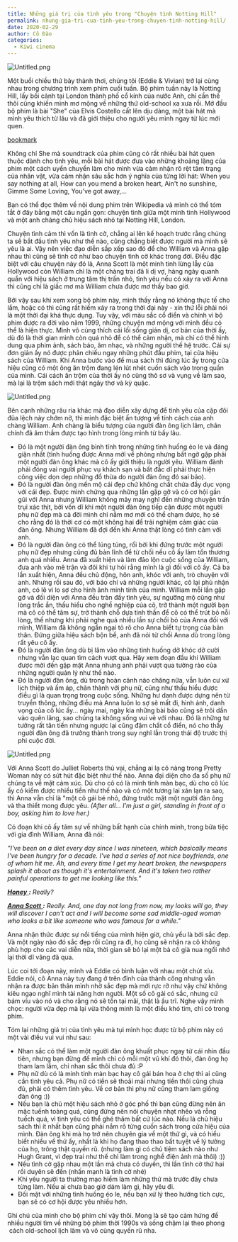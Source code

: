 ```yaml
---
title: Những giá trị của tình yêu trong "Chuyện tình Notting Hill"
permalink: nhung-gia-tri-cua-tinh-yeu-trong-chuyen-tinh-notting-hill/
date: 2020-02-29
author: Cô Đào
categories:
  - Kiwi cinema
---
```


![Untitled.png](/images/44541db3-74d8-4030-9e8e-9e2aa27d9e88/Untitled.png)


Một buổi chiều thứ bảy thảnh thơi, chúng tôi (Eddie & Vivian) trở lại cùng nhau trong chương trình xem phim cuối tuần. Bộ phim tuần này là Notting Hill, lấy bối cảnh tại London thành phố cổ kính của nước Anh, chỉ cần thế thôi cũng khiến mình mơ mộng về những thứ old-school xa xưa rồi. Mở đầu bộ phim là bài "She" của Elvis Costello cất lên dịu dàng, một bài hát mà mình yêu thích từ lâu và đã giới thiệu cho người yêu mình ngay từ lúc mới quen.


[bookmark](https://www.youtube.com/watch?v=CWoJsiy26gc)


Không chỉ She mà soundtrack của phim cũng có rất nhiều bài hát quen thuộc dành cho tình yêu, mỗi bài hát được đưa vào những khoảng lặng của phim một cách uyển chuyển làm cho mình vừa cảm nhận rõ rệt tâm trạng của nhân vật, vừa cảm nhận sâu sắc hơn ý nghĩa của từng lời hát: When you say nothing at all, How can you mend a broken heart, Ain't no sunshine, Gimme Some Loving, You've got away,...


Bạn có thể đọc thêm về nội dung phim trên Wikipedia và mình có thể tóm tắt ở đây bằng một câu ngắn gọn: chuyện tình giữa một minh tinh Hollywood và một anh chàng chủ hiệu sách nhỏ tại Notting Hill, London.


Chuyện tình cảm thì vốn là tình cờ, chẳng ai lên kế hoạch trước rằng chúng ta sẽ bắt đầu tình yêu như thế nào, cũng chẳng biết được người mà mình sẽ yêu là ai. Vậy nên việc đạo diễn sắp xếp sao đó để cho William và Anna gặp nhau thì cũng sẽ tình cờ như bao chuyện tình cờ khác trong đời. Điều đặc biệt với câu chuyện này đó là, Anna Scott là một minh tinh lừng lẫy của Hollywood còn William chỉ là một chàng trai đã li dị vợ, hàng ngày quanh quẩn với hiệu sách ở trung tâm thị trấn nhỏ, tình yêu nếu có xảy ra với Anna thì cũng chỉ là giấc mơ mà William chưa được mơ thấy bao giờ.


Bởi vậy sau khi xem xong bộ phim này, mình thấy rằng nó không thực tế cho lắm, hoặc có thì cũng rất hiếm xảy ra trong thời đại này - xin thứ lỗi phải nói là một thời đại khá thực dụng. Tuy vậy, với màu sắc cổ điển và chính vì bộ phim được ra đời vào năm 1999, những chuyện mơ mộng với mình đều có thể là hiện thực. Mình vô cùng thích cái lối sống giản dị, cơ bản của thời ấy, dù đó là thời gian mình còn quá nhỏ để có thể cảm nhận, mà chỉ có thể hình dung qua phim ảnh, sách báo, âm nhạc, và những người thế hệ trước. Cái sự đơn giản ấy nó được phản chiếu ngay những phút đầu phim, tại cửa hiệu sách của William. Khi Anna bước vào để mua sách thì đúng lúc ấy trong cửa hiệu cũng có một ông ăn trộm đang lén lút nhét cuốn sách vào trong quần của mình. Cái cách ăn trộm của thời ấy nó cũng thô sơ và vụng về làm sao, mà lại là trộm sách mới thật ngây thơ và kỳ quặc.


![Untitled.png](/images/44541db3-74d8-4030-9e8e-9e2aa27d9e88/Untitled_1.png)


Bên cạnh những râu ria khác mà đạo diễn xây dựng để tình yêu của cặp đôi đũa lệch này chớm nở, thì mình đặc biệt ấn tượng về tính cách của anh chàng William. Anh chàng là biểu tượng của người đàn ông lịch lãm, chân chính đã âm thầm được tạo hình trong lòng mình từ bấy lâu.

- Đó là một người đàn ông bình tĩnh trong những tình huống éo le và đáng giận nhất (tình huống được Anna mời về phòng nhưng bất ngờ gặp phải một người đàn ông khác mà cô ấy giới thiệu là người yêu. William đành phải đóng vai người phục vụ khách sạn và bất đắc dĩ phải thực hiện công việc dọn dẹp những đồ thừa do người đàn ông đó sai bảo).
- Đó là người đàn ông mến mộ cái đẹp chứ không chất chứa đầy dục vọng với cái đẹp. Được minh chứng qua những lần gặp gỡ và có cơ hội gần gũi với Anna nhưng William không mảy may nghĩ đến những chuyện trần trụi xác thịt, bởi vốn dĩ khi một người đàn ông tiếp cận được một người phụ nữ đẹp mà cả đời mình chỉ nằm mơ mới có thể chạm được, họ sẽ cho rằng đó là thời cơ có một không hai để trải nghiệm cảm giác của đàn ông. Nhưng William đã đợi đến khi Anna thật lòng có tình cảm với anh.
- Đó là người đàn ông có thể lúng túng, rối bời khi đứng trước một người phụ nữ đẹp nhưng cũng đủ bản lĩnh để từ chối nếu cô ấy làm tổn thương anh quá nhiều. Anna đã xuất hiện và làm đảo lộn cuộc sống của William, đưa anh vào mê trận và đôi khi tự hỏi rằng mình là gì đối với cô ấy. Cả ba lần xuất hiện, Anna đều chủ động, hôn anh, khóc với anh, trò chuyện với anh. Nhưng rồi sau đó, với báo chí và những người khác, cô lại phủ nhận anh, có lẽ vì lo sợ cho hình ảnh minh tinh của mình. William mỗi lần gặp gỡ và đối diện với Anna đều tràn đầy tình yêu, sự ngưỡng mộ cũng như lòng trắc ẩn, thấu hiểu cho nghề nghiệp của cô, trở thành một người bạn mà cô có thể tâm sự, trở thành chỗ dựa tinh thần để cô có thể trút bỏ nỗi lòng, thế nhưng khi phải nghe quá nhiều lần sự chối bỏ của Anna đối với mình, William đã không ngần ngại tỏ rõ cho Anna biết tự trọng của bản thân. Đứng giữa hiệu sách bộn bề, anh đã nói từ chối Anna dù trong lòng rất yêu cô ấy.
- Đó là người đàn ông dù bị lâm vào những tình huống dở khóc dở cười nhưng vẫn lạc quan tìm cách vượt qua. Hãy xem đoạn đầu khi William được mời đến gặp mặt Anna nhưng anh phải vượt qua tường rào của những người quản lý như thế nào.
- Đó là người đàn ông, dù trong hoàn cảnh nào chăng nữa, vẫn luôn cư xử lịch thiệp và ấm áp, chân thành với phụ nữ, cũng như thấu hiểu được điều gì là quan trọng trong cuộc sống. Những hư danh được dựng nên từ truyền thông, những điều mà Anna luôn lo sợ sẽ mất đi, hình ảnh, danh vọng của cô lúc ấy... ngày mai, ngày kia những bài báo cũng sẽ trôi dần vào quên lãng, sao chúng ta không sống vui vẻ với nhau. Đó là những tư tưởng rất tân tiến nhưng ngược lại cũng đậm chất cổ điển, nó cho thấy người đàn ông đã trưởng thành trong suy nghĩ lẫn trong thái độ trước thị phi cuộc đời.

![Untitled.png](/images/44541db3-74d8-4030-9e8e-9e2aa27d9e88/Untitled_2.png)


Với Anna Scott do Julliet Roberts thủ vai, chẳng ai lạ cô nàng trong Pretty Woman này có sứt hút đặc biệt như thế nào. Anna đại diện cho đa số phụ nữ chúng ta về mặt cảm xúc. Dù cho cô có là minh tinh màn bạc, dù cho cô lúc ấy có kiếm được nhiều tiền như thế nào và có một tương lai xán lạn ra sao, thì Anna vẫn chỉ là "một cô gái bé nhỏ, đứng trước mặt một người đàn ông và tha thiết mong được yêu. _(After all… I’m just a girl, standing in front of a boy, asking him to love her.)_


Có đoạn khi cô ấy tâm sự về những bất hạnh của chính mình, trong bữa tiệc với gia đình William, Anna đã nói:


_"I've been on a diet every day since I was nineteen, which basically means I've been hungry for a decade. I've had a series of not nice boyfriends, one of whom hit me. Ah, and every time I get my heart broken, the newspapers splash it about as though it's entertainment. And it's taken two rather painful operations to get me looking like this."_


[_**Honey**_ ](https://www.imdb.com/name/nm0150324/?ref_=tt_ch&ref=duongdao.family)_**:**_ _Really?_


[_**Anna Scott**_ ](https://www.imdb.com/name/nm0000210/?ref_=tt_ch&ref=duongdao.family)_**:**_ _Really. And, one day not long from now, my looks will go, they will discover I can't act and I will become some sad middle-aged woman who looks a bit like someone who was famous for a while."_


Anna nhận thức được sự nổi tiếng của mình hiện giờ, chủ yếu là bởi sắc đẹp. Và một ngày nào đó sắc đẹp rồi cũng ra đi, họ cũng sẽ nhận ra cô không phù hợp cho các vai diễn nữa, thời gian sẽ bỏ lại một bà cô già nua ngồi nhớ lại thời dĩ vãng đã qua.


Lúc coi tới đoạn này, mình và Eddie có bình luận với nhau một chút xíu. Eddie nói, cô Anna này tuy đang ở trên đỉnh của thành công nhưng vẫn nhận ra được bản thân mình nhờ sắc đẹp mà mới rực rỡ như vậy chứ không kiêu ngạo nghĩ mình tài năng hơn người. Một số cô gái có sắc, nhưng cứ bám víu vào nó và cho rằng nó sẽ tồn tại mãi, thật là ấu trĩ. Nghe vậy mình chọc: người vừa đẹp mà lại vừa thông minh là một điều khó tìm, chỉ có trong phim.


Tóm lại những giá trị của tình yêu mà tụi mình học được từ bộ phim này có một vài điều vui vui như sau:

- Nhan sắc có thể làm một người đàn ông khuất phục ngay từ cái nhìn đầu tiên, nhưng bạn đừng để mình chỉ có mỗi một vũ khí đó thôi, đàn ông họ tham lam lắm, chỉ nhan sắc thôi chưa đủ :P
- Phụ nữ dù có là minh tinh màn bạc hay cô gái bán hoa ở chợ thì ai cũng cần tình yêu cả. Phụ nữ có tiền sẽ thoải mái nhưng tiền thôi cũng chưa đủ, phải có thêm tình yêu. Về cơ bản thì phụ nữ cũng tham lam giống đàn ông :))
- Nếu bạn là chủ một hiệu sách nhỏ ở góc phố thì bạn cũng đừng nên ăn mặc tuềnh toàng quá, cũng đừng nên nói chuyện nhạt nhẽo và rỗng tuếch quá, vì tình yêu có thể ghé thăm bất cứ lúc nào. Nếu là chủ hiệu sách thì ít nhất bạn cũng phải nắm rõ từng cuốn sách trong cửa hiệu của mình. Đàn ông khi mà họ trở nên chuyên gia về một thứ gì, và có hiểu biết nhiều về thứ ấy, nhất là khi họ đang thao thao bất tuyệt về lý tưởng của họ, trông thật quyến rũ. (nhưng làm gì có chủ tiệm sách nào như Hugh Grant, vì đẹp trai như thế chỉ làm trong nghề điện ảnh mà thôi) :))
- Nếu tình cờ gặp nhau một lần mà chưa có duyên, thì lần tình cờ thứ hai rồi duyên sẽ đến (nhấn mạnh là tình cờ nhé)
- Khi yêu người ta thường mạo hiểm làm những thứ mà trước đây chưa từng làm. Nếu ai chưa bao giờ dám làm gì, hãy yêu đi.
- Đối mặt với những tình huống éo le, nếu bạn xử lý theo hướng tích cực, bạn sẽ có cơ hội được yêu nhiều hơn.

Ghi chú của mình cho bộ phim chỉ vậy thôi. Mong là sẽ tạo cảm hứng để nhiều người tìm về những bộ phim thời 1990s và sống chậm lại theo phong  cách old-school lịch lãm và vô cùng quyến rũ nha.

